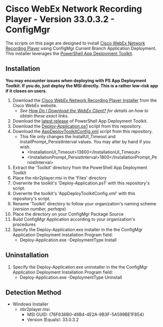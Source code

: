 # Cisco WebEx Network Recording Player - Version 33.0.3.2 - ConfigMgr

The scripts on this page are designed to install [Cisco WebEx Network Recording Player](https://www.webex.com/play-webex-recording.html) using ConfigMgr Current Branch Application Deployment. This installer leverages the [PowerShell App Deployment Toolkit](http://psappdeploytoolkit.com/).

## Installation

**You may encounter issues when deploying with PS App Deployment Toolkit. If you do, just deploy the MSI directly. This is a rather low-risk app if it closes on users.**

1. Download the [Cisco WebEx Network Recording Player Installer](https://akamaicdn.webex.com/client/WBXclient-33.0.3-2/nbr2player.msi) from the Cisco WebEx website.
    * *See [How Do I Download the WebEx Client?](https://collaborationhelp.cisco.com/article/en-us/WBX21270) for details on how to obtain these exact links.*
1. Download the [latest release](https://github.com/PSAppDeployToolkit/PSAppDeployToolkit/releases/latest) of PowerShell App Deployment Toolkit.
1. Download the [Deploy-Application.ps1](https://github.com/aentringer/CMAppScripts/raw/master/Cisco/WebEx-Network-Recording-Player/Deploy-Application.ps1) script from this repository.
1. Download the [AppDeployToolkitConfig.xml](https://github.com/aentringer/CMAppScripts/raw/master/Cisco/WebEx-Network-Recording-Player/AppDeployToolkit/AppDeployToolkitConfig.xml) script from this repository.
    * This file only changes the InstallUI_Timeout and InstallPrompt_PersistInterval values. You may alter by hand if you wish.
      * <InstallationUI_Timeout>13800</InstallationUI_Timeout>
      * <InstallationPrompt_PersistInterval>1800</InstallationPrompt_PersistInterval>
1. Extract the 'Toolkit' directory from the PowerShell App Deployment Toolkit
1. Place the nbr2player.msi in the 'Files' directory
1. Overwrite the toolkit's 'Deploy-Application.ps1' with this repository's script.
1. Overwrite the toolkit's 'AppDeployToolkitConfig.xml' with this repository's script.
1. Rename 'Toolkit' directory to follow your organization's naming scheme (*version number, perhaps*)
1. Place the directory on your ConfigMgr Package Source
1. Build ConfigMgr Application according to your organization's procedures
1. Specify the Deploy-Application.exe installer in the the ConfigMgr Application Deployment Installation Program field:
    * Deploy-Application.exe -DeploymentType Install

## Uninstallation

1. Specify the Deploy-Application.exe uninstaller in the the ConfigMgr Application Deployment Installation Program field:
    * Deploy-Application.exe -DeploymentType Uninstall

## Detection Method

* Windows Installer
  * nbr2player.msi
    * MSI GUID: {76F636B0-46B4-4E2A-9B3F-5A599BE1F854}
    * Version (Equals): 33.0.3.2
